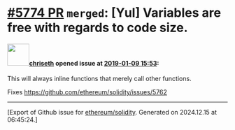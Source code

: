# [\#5774 PR](https://github.com/ethereum/solidity/pull/5774) `merged`: [Yul] Variables are free with regards to code size.

#### <img src="https://avatars.githubusercontent.com/u/9073706?v=4" width="50">[chriseth](https://github.com/chriseth) opened issue at [2019-01-09 15:53](https://github.com/ethereum/solidity/pull/5774):

This will always inline functions that merely call other functions.

Fixes https://github.com/ethereum/solidity/issues/5762




-------------------------------------------------------------------------------



[Export of Github issue for [ethereum/solidity](https://github.com/ethereum/solidity). Generated on 2024.12.15 at 06:45:24.]
